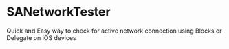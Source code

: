 SANetworkTester
===============

Quick and Easy way to check for active network connection using Blocks or Delegate on iOS devices
